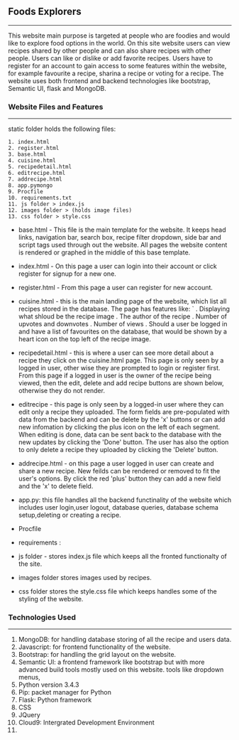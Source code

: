 ## Foods Explorers
___



This website main purpose is targeted at people who are foodies and would like to explore food options in the world. On this site website users can view recipes shared by other people and can also share recipes with other people. Users can like or dislike or add favorite recipes. Users have to register for an account to gain access to some features within the website, for example favourite a recipe, sharina a recipe or voting for a recipe. The website uses both frontend and backend technologies like  bootstrap, Semantic UI, flask and MongoDB. 


### Website Files and Features
---

static folder holds the following files:
```
1. index.html
2. register.html
3. base.html
4. cuisine.html
5. recipedetail.html
6. editrecipe.html
7. addrecipe.html
8. app.pymongo
9. Procfile
10. requirements.txt
11. js folder > index.js
12. images folder > (holds image files)
13. css folder > style.css
```

* base.html - This file is the main template for the website. It keeps head links, navigation bar, search box, recipe filter dropdown, side bar and script tags used through out the website. All pages the website content is rendered or graphed in the middle of this base template. 

* index.html - On this page a user can login into their account or click register for signup for a new one.
* register.html - From this page a user can register for new account.
* cuisine.html - this is the main landing page of the website, which list all recipes stored in the database. The page has features like:
`
. Displaying what shloud be the recipe image
. The author of the recipe
. Number of upvotes and downvotes
. Number of views
. Should a user be logged in and have a list of favourites on the database, that would be shown by a heart icon on the top left of the recipe image.

* recipedetail.html - this is where a user can see more detail about a recipe they click on the cuisine.html page. This page is only seen by a logged in user, other wise they are prompted to login or register first. From this page if a logged in user is the owner of the recipe being viewed, then the edit, delete and add recipe buttons are shown below, otherwise they do not render.
* editrecipe -  this page is only seen by a logged-in user where they can edit only a recipe they uploaded. The form fields are pre-populated with data from the backend and can be delete by the 'x' buttons or can add new infomation by clicking the plus icon on the left of each segment. When editing is done, data can be sent back to the database with the new updates by clicking the 'Done' button. The user has also the option to only delete a recipe they uploaded by clicking the 'Delete' button.
* addrecipe.html - on this page a user logged in user can create and share a new recipe. New feilds can be rendered or removed to fit the user's options. By click the red 'plus' button they can add a new field and the 'x' to delete field.
* app.py:  this file handles all the backend functinality of the website which includes user login,user logout, database queries, database schema setup,deleting or creating a recipe.
* Procfile 
* requirements : 
* js folder -  stores index.js file which keeps all the fronted functionalty of the site.
* images folder stores images used by recipes.
* css folder stores the style.css file which keeps handles some of the styling of the website.

### Technologies Used
___
 1. MongoDB: for handling database storing of all the recipe and users data.
 2. Javascript: for frontend functionality of the website.
 3. Bootstrap: for handling the grid layout on the website.
 4. Semantic UI: a frontend framework like bootstrap but with more advanced build tools mostly used on this website. tools like dropdown menus, 
 5. Python version 3.4.3
 6. Pip: packet manager for Python
 6. Flask: Python framework
 7. CSS
 8. JQuery
 9. Cloud9: Intergrated Development Environment
 10. 
 


 






